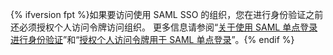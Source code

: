 {% ifversion fpt %}如果要访问使用 SAML SSO 的组织，您在进行身份验证之前还必须授权个人访问令牌访问组织。 更多信息请参阅“[关于使用 SAML 单点登录进行身份验证](/github/authenticating-to-github/about-authentication-with-saml-single-sign-on)”和“[授权个人访问令牌用于 SAML 单点登录](/github/authenticating-to-github/authorizing-a-personal-access-token-for-use-with-saml-single-sign-on)”。{% endif %}
